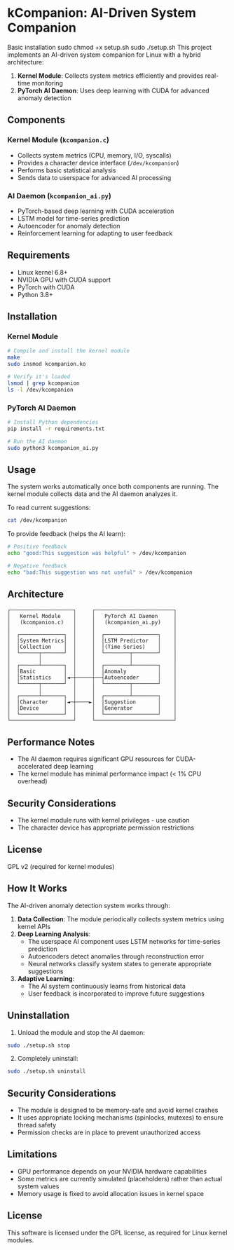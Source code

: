 # kCompanion: AI-Driven System Companion
Basic installation sudo chmod +x setup.sh
sudo ./setup.sh
This project implements an AI-driven system companion for Linux with a hybrid architecture:

1. **Kernel Module**: Collects system metrics efficiently and provides real-time monitoring
2. **PyTorch AI Daemon**: Uses deep learning with CUDA for advanced anomaly detection

## Components

### Kernel Module (`kcompanion.c`)

- Collects system metrics (CPU, memory, I/O, syscalls)
- Provides a character device interface (`/dev/kcompanion`)
- Performs basic statistical analysis
- Sends data to userspace for advanced AI processing

### AI Daemon (`kcompanion_ai.py`)

- PyTorch-based deep learning with CUDA acceleration
- LSTM model for time-series prediction
- Autoencoder for anomaly detection
- Reinforcement learning for adapting to user feedback

## Requirements

- Linux kernel 6.8+
- NVIDIA GPU with CUDA support
- PyTorch with CUDA
- Python 3.8+

## Installation

### Kernel Module

```bash
# Compile and install the kernel module
make
sudo insmod kcompanion.ko

# Verify it's loaded
lsmod | grep kcompanion
ls -l /dev/kcompanion
```

### PyTorch AI Daemon

```bash
# Install Python dependencies
pip install -r requirements.txt

# Run the AI daemon
sudo python3 kcompanion_ai.py
```

## Usage

The system works automatically once both components are running. The kernel module collects data and the AI daemon analyzes it.

To read current suggestions:
```bash
cat /dev/kcompanion
```

To provide feedback (helps the AI learn):
```bash
# Positive feedback
echo "good:This suggestion was helpful" > /dev/kcompanion

# Negative feedback
echo "bad:This suggestion was not useful" > /dev/kcompanion
```

## Architecture

```
┌────────────────────┐     ┌─────────────────────────┐
│   Kernel Module    │     │   PyTorch AI Daemon     │
│   (kcompanion.c)   │     │   (kcompanion_ai.py)    │
│                    │     │                         │
│  ┌──────────────┐  │     │  ┌─────────────────┐    │
│  │System Metrics│  │     │  │LSTM Predictor   │    │
│  │Collection    │  │     │  │(Time Series)    │    │
│  └──────┬───────┘  │     │  └────────┬────────┘    │
│         │          │     │           │             │
│  ┌──────┴───────┐  │     │  ┌────────┴────────┐    │
│  │Basic         │  │     │  │Anomaly          │    │
│  │Statistics    │◄─┼─────┼──┤Autoencoder      │    │
│  └──────┬───────┘  │     │  └────────┬────────┘    │
│         │          │     │           │             │
│  ┌──────┴───────┐  │     │  ┌────────┴────────┐    │
│  │Character     │◄─┼────►│  │Suggestion       │    │
│  │Device        │  │     │  │Generator        │    │
│  └──────────────┘  │     │  └─────────────────┘    │
└────────────────────┘     └─────────────────────────┘
```

## Performance Notes

- The AI daemon requires significant GPU resources for CUDA-accelerated deep learning
- The kernel module has minimal performance impact (< 1% CPU overhead)

## Security Considerations

- The kernel module runs with kernel privileges - use caution
- The character device has appropriate permission restrictions

## License

GPL v2 (required for kernel modules)

## How It Works

The AI-driven anomaly detection system works through:

1. **Data Collection**: The module periodically collects system metrics using kernel APIs
2. **Deep Learning Analysis**: 
   - The userspace AI component uses LSTM networks for time-series prediction
   - Autoencoders detect anomalies through reconstruction error
   - Neural networks classify system states to generate appropriate suggestions
3. **Adaptive Learning**:
   - The AI system continuously learns from historical data
   - User feedback is incorporated to improve future suggestions

## Uninstallation

1. Unload the module and stop the AI daemon:

```bash
sudo ./setup.sh stop
```

2. Completely uninstall:

```bash
sudo ./setup.sh uninstall
```

## Security Considerations

- The module is designed to be memory-safe and avoid kernel crashes
- It uses appropriate locking mechanisms (spinlocks, mutexes) to ensure thread safety
- Permission checks are in place to prevent unauthorized access

## Limitations

- GPU performance depends on your NVIDIA hardware capabilities
- Some metrics are currently simulated (placeholders) rather than actual system values
- Memory usage is fixed to avoid allocation issues in kernel space

## License

This software is licensed under the GPL license, as required for Linux kernel modules.
